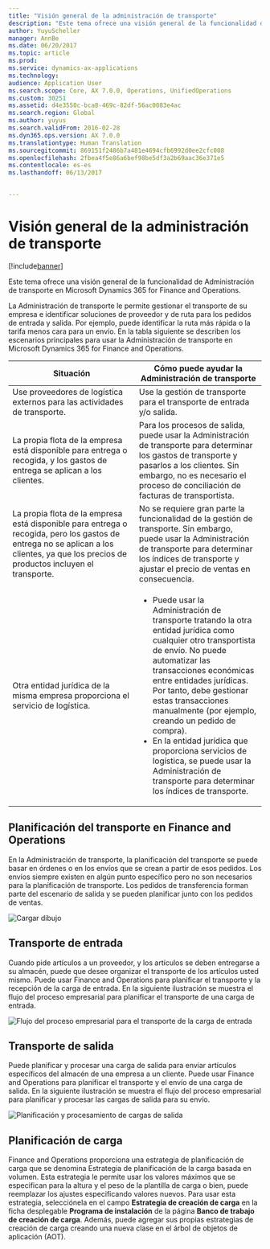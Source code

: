 ```yaml
---
title: "Visión general de la administración de transporte"
description: "Este tema ofrece una visión general de la funcionalidad de Administración de transporte en Microsoft Dynamics 365 for Finance and Operations."
author: YuyuScheller
manager: AnnBe
ms.date: 06/20/2017
ms.topic: article
ms.prod: 
ms.service: dynamics-ax-applications
ms.technology: 
audience: Application User
ms.search.scope: Core, AX 7.0.0, Operations, UnifiedOperations
ms.custom: 30251
ms.assetid: d4e3550c-bca8-469c-82df-56ac0083e4ac
ms.search.region: Global
ms.author: yuyus
ms.search.validFrom: 2016-02-28
ms.dyn365.ops.version: AX 7.0.0
ms.translationtype: Human Translation
ms.sourcegitcommit: 869151f2486b7a481e4694cfb6992d0ee2cfc008
ms.openlocfilehash: 2fbea4f5e86a6bef98be5df3a2b69aac36e371e5
ms.contentlocale: es-es
ms.lasthandoff: 06/13/2017


---
```


# Visión general de la administración de transporte
<a id="transportation-management-overview" class="xliff"></a>

[!include[banner](../includes/banner.md)]


Este tema ofrece una visión general de la funcionalidad de Administración de transporte en Microsoft Dynamics 365 for Finance and Operations.

La Administración de transporte le permite gestionar el transporte de su empresa e identificar soluciones de proveedor y de ruta para los pedidos de entrada y salida. Por ejemplo, puede identificar la ruta más rápida o la tarifa menos cara para un envío. En la tabla siguiente se describen los escenarios principales para usar la Administración de transporte en Microsoft Dynamics 365 for Finance and Operations.

<table>
<colgroup>
<col width="50%" />
<col width="50%" />
</colgroup>
<thead>
<tr class="header">
<th>Situación</th>
<th>Cómo puede ayudar la Administración de transporte</th>
</tr>
</thead>
<tbody>
<tr class="odd">
<td>Use proveedores de logística externos para las actividades de transporte.</td>
<td>Use la gestión de transporte para el transporte de entrada y/o salida.</td>
</tr>
<tr class="even">
<td>La propia flota de la empresa está disponible para entrega o recogida, y los gastos de entrega se aplican a los clientes.</td>
<td>Para los procesos de salida, puede usar la Administración de transporte para determinar los gastos de transporte y pasarlos a los clientes. Sin embargo, no es necesario el proceso de conciliación de facturas de transportista.</td>
</tr>
<tr class="odd">
<td>La propia flota de la empresa está disponible para entrega o recogida, pero los gastos de entrega no se aplican a los clientes, ya que los precios de productos incluyen el transporte.</td>
<td>No se requiere gran parte la funcionalidad de la gestión de transporte. Sin embargo, puede usar la Administración de transporte para determinar los índices de transporte y ajustar el precio de ventas en consecuencia.</td>
</tr>
<tr class="even">
<td>Otra entidad jurídica de la misma empresa proporciona el servicio de logística.</td>
<td><ul>
<li>Puede usar la Administración de transporte tratando la otra entidad jurídica como cualquier otro transportista de envío. No puede automatizar las transacciones económicas entre entidades jurídicas. Por tanto, debe gestionar estas transacciones manualmente (por ejemplo, creando un pedido de compra).</li>
<li>En la entidad jurídica que proporciona servicios de logística, se puede usar la Administración de transporte para determinar los índices de transporte.</li>
</ul></td>
</tr>
</tbody>
</table>

## Planificación del transporte en Finance and Operations
<a id="planning-transportation-in-finance-and-operations" class="xliff"></a>
En la Administración de transporte, la planificación del transporte se puede basar en órdenes o en los envíos que se crean a partir de esos pedidos. Los envíos siempre existen en algún punto específico pero no son necesarios para la planificación de transporte. Los pedidos de transferencia forman parte del escenario de salida y se pueden planificar junto con los pedidos de ventas. 

![Cargar dibujo](./media/Load-drawing1-1024x477.jpg)

## Transporte de entrada
<a id="inbound-transportation" class="xliff"></a>
Cuando pide artículos a un proveedor, y los artículos se deben entregarse a su almacén, puede que desee organizar el transporte de los artículos usted mismo. Puede usar Finance and Operations para planificar el transporte y la recepción de la carga de entrada. En la siguiente ilustración se muestra el flujo del proceso empresarial para planificar el transporte de una carga de entrada. 

![Flujo del proceso empresarial para el transporte de la carga de entrada](./media/Businessprocessflowforinboundloadtransportation.jpg)

## Transporte de salida
<a id="outbound-transportation" class="xliff"></a>
Puede planificar y procesar una carga de salida para enviar artículos específicos del almacén de una empresa a un cliente. Puede usar Finance and Operations para planificar el transporte y el envío de una carga de salida. En la siguiente ilustración se muestra el flujo del proceso empresarial para planificar y procesar las cargas de salida para su envío. 

![Planificación y procesamiento de cargas de salida](./media/Planningandprocessingoutboundloads.jpg)

## Planificación de carga
<a id="load-building" class="xliff"></a>
Finance and Operations proporciona una estrategia de planificación de carga que se denomina Estrategia de planificación de la carga basada en volumen. Esta estrategia le permite usar los valores máximos que se especifican para la altura y el peso de la plantilla de carga o bien, puede reemplazar los ajustes especificando valores nuevos. Para usar esta estrategia, selecciónela en el campo **Estrategia de creación de carga** en la ficha desplegable **Programa de instalación** de la página **Banco de trabajo de creación de carga**. Además, puede agregar sus propias estrategias de creación de carga creando una nueva clase en el árbol de objetos de aplicación (AOT).




